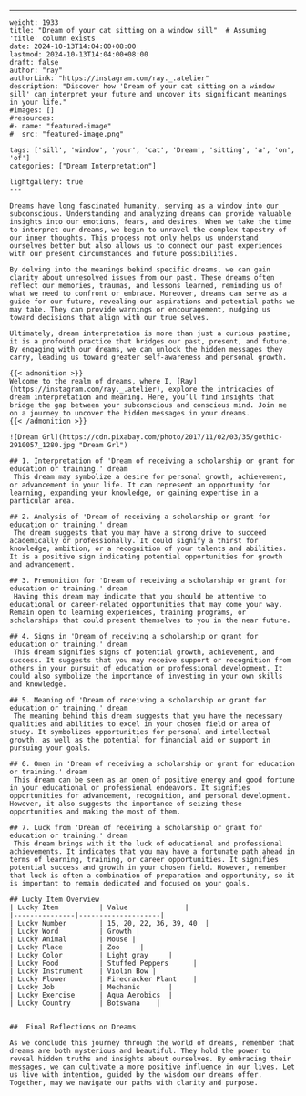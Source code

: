 ---
    weight: 1933
    title: "Dream of your cat sitting on a window sill"  # Assuming 'title' column exists
    date: 2024-10-13T14:04:00+08:00
    lastmod: 2024-10-13T14:04:00+08:00
    draft: false
    author: "ray"
    authorLink: "https://instagram.com/ray._.atelier"
    description: "Discover how 'Dream of your cat sitting on a window sill' can interpret your future and uncover its significant meanings in your life."
    #images: []
    #resources:
    #- name: "featured-image"
    #  src: "featured-image.png"
    
    tags: ['sill', 'window', 'your', 'cat', 'Dream', 'sitting', 'a', 'on', 'of']
    categories: ["Dream Interpretation"]
    
    lightgallery: true
    ---
    
    Dreams have long fascinated humanity, serving as a window into our subconscious. Understanding and analyzing dreams can provide valuable insights into our emotions, fears, and desires. When we take the time to interpret our dreams, we begin to unravel the complex tapestry of our inner thoughts. This process not only helps us understand ourselves better but also allows us to connect our past experiences with our present circumstances and future possibilities.
    
    By delving into the meanings behind specific dreams, we can gain clarity about unresolved issues from our past. These dreams often reflect our memories, traumas, and lessons learned, reminding us of what we need to confront or embrace. Moreover, dreams can serve as a guide for our future, revealing our aspirations and potential paths we may take. They can provide warnings or encouragement, nudging us toward decisions that align with our true selves.
    
    Ultimately, dream interpretation is more than just a curious pastime; it is a profound practice that bridges our past, present, and future. By engaging with our dreams, we can unlock the hidden messages they carry, leading us toward greater self-awareness and personal growth.
    
    {{< admonition >}}
    Welcome to the realm of dreams, where I, [Ray](https://instagram.com/ray._.atelier), explore the intricacies of dream interpretation and meaning. Here, you’ll find insights that bridge the gap between your subconscious and conscious mind. Join me on a journey to uncover the hidden messages in your dreams.
    {{< /admonition >}}
    
    ![Dream Grl](https://cdn.pixabay.com/photo/2017/11/02/03/35/gothic-2910057_1280.jpg "Dream Grl")
    
    ## 1. Interpretation of 'Dream of receiving a scholarship or grant for education or training.' dream
     This dream may symbolize a desire for personal growth, achievement, or advancement in your life. It can represent an opportunity for learning, expanding your knowledge, or gaining expertise in a particular area.
    
    ## 2. Analysis of 'Dream of receiving a scholarship or grant for education or training.' dream
     The dream suggests that you may have a strong drive to succeed academically or professionally. It could signify a thirst for knowledge, ambition, or a recognition of your talents and abilities. It is a positive sign indicating potential opportunities for growth and advancement.
    
    ## 3. Premonition for 'Dream of receiving a scholarship or grant for education or training.' dream
     Having this dream may indicate that you should be attentive to educational or career-related opportunities that may come your way. Remain open to learning experiences, training programs, or scholarships that could present themselves to you in the near future.
    
    ## 4. Signs in 'Dream of receiving a scholarship or grant for education or training.' dream
     This dream signifies signs of potential growth, achievement, and success. It suggests that you may receive support or recognition from others in your pursuit of education or professional development. It could also symbolize the importance of investing in your own skills and knowledge.
    
    ## 5. Meaning of 'Dream of receiving a scholarship or grant for education or training.' dream
     The meaning behind this dream suggests that you have the necessary qualities and abilities to excel in your chosen field or area of study. It symbolizes opportunities for personal and intellectual growth, as well as the potential for financial aid or support in pursuing your goals.
    
    ## 6. Omen in 'Dream of receiving a scholarship or grant for education or training.' dream
     This dream can be seen as an omen of positive energy and good fortune in your educational or professional endeavors. It signifies opportunities for advancement, recognition, and personal development. However, it also suggests the importance of seizing these opportunities and making the most of them.
    
    ## 7. Luck from 'Dream of receiving a scholarship or grant for education or training.' dream
     This dream brings with it the luck of educational and professional achievements. It indicates that you may have a fortunate path ahead in terms of learning, training, or career opportunities. It signifies potential success and growth in your chosen field. However, remember that luck is often a combination of preparation and opportunity, so it is important to remain dedicated and focused on your goals.
    
    ## Lucky Item Overview
    | Lucky Item          | Value              |
    |---------------|--------------------|
    | Lucky Number        | 15, 20, 22, 36, 39, 40  |
    | Lucky Word          | Growth |
    | Lucky Animal        | Mouse |
    | Lucky Place         | Zoo     |
    | Lucky Color         | Light gray     |
    | Lucky Food          | Stuffed Peppers      |
    | Lucky Instrument    | Violin Bow |
    | Lucky Flower        | Firecracker Plant    |
    | Lucky Job           | Mechanic       |
    | Lucky Exercise      | Aqua Aerobics  |
    | Lucky Country       | Botswana    |
    
    
    ##  Final Reflections on Dreams
    
    As we conclude this journey through the world of dreams, remember that dreams are both mysterious and beautiful. They hold the power to reveal hidden truths and insights about ourselves. By embracing their messages, we can cultivate a more positive influence in our lives. Let us live with intention, guided by the wisdom our dreams offer. Together, may we navigate our paths with clarity and purpose.
    